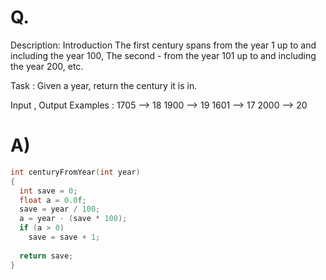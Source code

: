 # Q.
Description:
Introduction
The first century spans from the year 1 up to and including the year 100, The second - from the year 101 up to and including the year 200, etc.

Task :
Given a year, return the century it is in.

Input , Output Examples :
1705 --> 18
1900 --> 19
1601 --> 17
2000 --> 20

# A)
```C
int centuryFromYear(int year) 
{
  int save = 0;
  float a = 0.0f;
  save = year / 100;
  a = year - (save * 100);
  if (a > 0)
    save = save + 1;
  
  return save;
}
